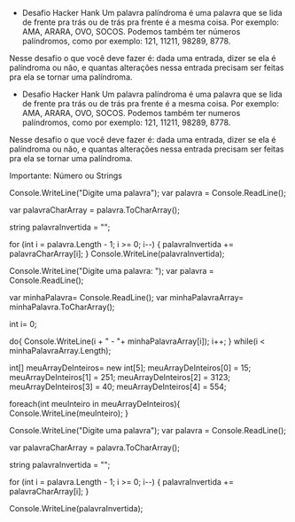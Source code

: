 - Desafio Hacker Hank
Um palavra palíndroma é uma palavra que se lida de frente pra trás ou de trás pra frente é a mesma coisa. 
Por exemplo: AMA, ARARA, OVO, SOCOS. 
Podemos também ter números palíndromos, como por exemplo: 121, 11211, 98289, 8778.

Nesse desafio o que você deve fazer é: dada uma entrada, dizer se ela é palíndroma ou não, 
e quantas alterações nessa entrada precisam ser feitas pra ela se tornar uma palíndroma.

- Desafio Hacker Hank
Um palavra palíndroma é uma palavra que se lida de frente pra trás ou de trás pra frente é a mesma coisa. 
Por exemplo: AMA, ARARA, OVO, SOCOS. 
Podemos também ter numeros palíndromos, como por exemplo: 121, 11211, 98289, 8778.

Nesse desafio o que você deve fazer é: dada uma entrada, dizer se ela é palíndroma ou não, 
e quantas alterações nessa entrada precisam ser feitas pra ela se tornar uma palíndroma.


Importante: Número ou Strings

Console.WriteLine("Digite uma palavra");
var palavra = Console.ReadLine();

var palavraCharArray = palavra.ToCharArray();

string palavraInvertida = "";

for (int i = palavra.Length - 1; i >= 0; i--)
{
    palavraInvertida += palavraCharArray[i];
}
Console.WriteLine(palavraInvertida);


Console.WriteLine("Digite uma palavra: ");
var palavra = Console.ReadLine();


var minhaPalavra= Console.ReadLine();
var minhaPalavraArray= minhaPalavra.ToCharArray();

int i= 0;

do{
  Console.WriteLine(i + " - "+ minhaPalavraArray[i]);
  i++;
} while(i < minhaPalavraArray.Length);


int[] meuArrayDeInteiros= new int[5];
meuArrayDeInteiros[0] = 15;
meuArrayDeInteiros[1] = 251;
meuArrayDeInteiros[2] = 3123;
meuArrayDeInteiros[3] = 40;
meuArrayDeInteiros[4] = 554;

foreach(int meuInteiro in meuArrayDeInteiros){
  Console.WriteLine(meuInteiro);
}

Console.WriteLine("Digite uma palavra");
var palavra = Console.ReadLine();

var palavraCharArray = palavra.ToCharArray();

string palavraInvertida = "";

for (int i = palavra.Length - 1; i >= 0; i--)
{
    palavraInvertida += palavraCharArray[i];
}

Console.WriteLine(palavraInvertida);

